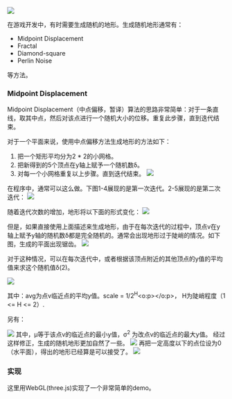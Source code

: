 ![](/public/images/2014/Jun/terrian.png)

在游戏开发中，有时需要生成随机的地形。生成随机地形通常有：

* Midpoint Displacement
* Fractal
* Diamond-square
* Perlin Noise

等方法。

### Midpoint Displacement ###
Midpoint Displacement（中点偏移，暂译）算法的思路非常简单：对于一条直线，取其中点，然后对该点进行一个随机大小的位移。重复此步骤，直到迭代结束。

对于一个平面来说，使用中点偏移方法生成地形的方法如下：

1)  把一个矩形平均分为2 * 2的小网格。
2)  把新得到的5个顶点在y轴上赋予一个随机数δ。
3)  对每一个小网格重复以上步骤。直到迭代结束。
![](/public/images/2014/Jun/midpoint-1.png)

在程序中，通常可以这么做。下图1-4展现的是第一次迭代。2-5展现的是第二次迭代：
![](/public/images/2014/Jun/step.png)

随着迭代次数的增加，地形将以下面的形式变化：
![](/public/images/2014/Jun/terrian.png)


但是，如果直接使用上面描述来生成地形，由于在每次迭代的过程中，顶点v在y轴上赋予y轴的随机数δ都是完全随机的。通常会出现地形过于陡峭的情况。如下图，生成的平面出现锯齿。
![](/public/images/2014/Jun/juchi-1.png)

对于这种情况，可以在每次迭代中，或者根据该顶点附近的其他顶点的y值的平均值来求这个随机值δ(2)。

![](/public/images/2014/Jun/gram1-2.png)

其中：avg为点v临近点的平均y值。scale <span style="mso-bidi-font-size:16.0pt;mso-ansi-language:EN-US"> = 1/2<sup>H</sup><o:p></o:p></span>， H为陡峭程度（1 <= H <= 2）.

另有：

![](/public/images/2014/Jun/gram2.png)
其中，μ等于该点v的临近点的最小y值，σ<sup>2</sup> 为改点v的临近点的最大y值。
经过这样修正，生成的随机地形更加自然了一些。
![](/public/images/2014/Jun/terr2.png)
再把一定高度以下的点位设为0（水平面），得出的地形已经算是可以接受了。
![](/public/images/2014/Jun/terr3.png)


### 实现 ###
这里用WebGL(three.js)实现了一个非常简单的demo。













